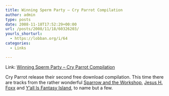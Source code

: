 ```yaml
---
title: Winning Sperm Party – Cry Parrot Compilation
author: admin
type: posts
date: 2008-11-18T17:52:29+00:00
url: /posts/2008/11/18/60326203/
yourls_shorturl:
  - https://lobban.org/i/64
categories:
  - Links

---
```

Link: [Winning Sperm Party &#8211; Cry Parrot Compilation][1]

Cry Parrot release their second free download compilation. This time there are tracks from the rather wonderful [Sparrow and the Workshop][2], [Jesus H. Foxx][3] and [Y&#8217;all Is Fantasy Island][4], to name but a few.

 [1]: http://www.winningspermparty.com/cryparrot/
 [2]: http://www.myspace.com/sparrowandtheworkshop%20%20
 [3]: http://www.myspace.com/jesushfoxx
 [4]: http://www.myspace.com/yifimusic